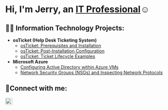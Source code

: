 <h1>Hi, I'm Jerry, an <a href="https://linkedin.com/in/jerry-beau-soleil-879b0919">IT Professional</a>☺</h1>

<h2>👨‍💻 Information Technology Projects:</h2>

- <b>osTicket (Help Desk Ticketing System)</b>
  - [osTicket: Prerequisites and Installation](https://github.com/jbeausoleil83/osticket-prereqs)
  - [osTicket: Post-Installation Configuration](https://github.com/jbeausoleil83/post-install-config)
  - [osTicket: Ticket Lifecycle Examples](https://github.com/jbeausoleil83/ticket-lifecycle)
- <b>Microsoft Azure</b>
  - [Configuring Active Directory within Azure VMs](https://github.com/jbeausoleil83/configure-ad)
  - [Network Security Groups (NSGs) and Inspecting Network Protocols](https://github.com/joshmadakorcc/azure-network-protocols)

<h2>🤳Connect with me:</h2>

[<img align="left" alt="Josh | LinkedIn" width="22px" src="https://cdn.jsdelivr.net/npm/simple-icons@v3/icons/linkedin.svg" />][linkedin]

[linkedin]: https://linkedin.com/in/jerry-beau-soleil-879b0919
